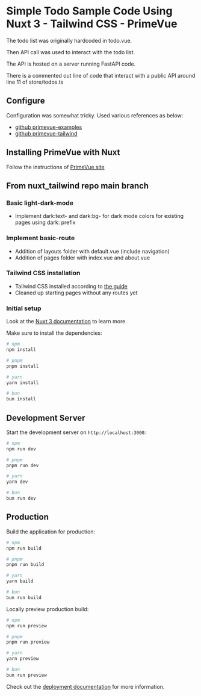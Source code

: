 # Simple Todo Sample Code Using Nuxt 3 - Tailwind CSS - PrimeVue

<p>The todo list was originally hardcoded in todo.vue.</p>
<p>Then API call was used to interact with the todo list.</p>
<p>The API is hosted on a server running FastAPI code.</p>
<p>There is a commented out line of code that interact with a public API around line 11 of store/todos.ts</p>


## Configure
Configuration was somewhat tricky.
Used various references as below:
- [github primevue-examples](https://github.com/primefaces/primevue-examples/tree/main)
- [github primevue-tailwind](https://github.com/primefaces/primevue-tailwind/releases)

## Installing PrimeVue with Nuxt
Follow the instructions of [PrimeVue site](https://primevue.org/nuxt)

## From nuxt_tailwind repo main branch
### Basic light-dark-mode 
- Implement dark:text- and dark:bg- for dark mode colors for existing pages using dark: prefix

### Implement basic-route
- Addition of layouts folder with default.vue (include navigation)
- Addition of pages folder with index.vue and about.vue

### Tailwind CSS installation
- Tailwind CSS installed according to [the guide](https://tailwindcss.com/docs/guides/nuxtjs)
- Cleaned up starting pages without any routes yet

### Initial setup
Look at the [Nuxt 3 documentation](https://nuxt.com/docs/getting-started/introduction) to learn more.

Make sure to install the dependencies:

```bash
# npm
npm install

# pnpm
pnpm install

# yarn
yarn install

# bun
bun install
```

## Development Server

Start the development server on `http://localhost:3000`:

```bash
# npm
npm run dev

# pnpm
pnpm run dev

# yarn
yarn dev

# bun
bun run dev
```

## Production

Build the application for production:

```bash
# npm
npm run build

# pnpm
pnpm run build

# yarn
yarn build

# bun
bun run build
```

Locally preview production build:

```bash
# npm
npm run preview

# pnpm
pnpm run preview

# yarn
yarn preview

# bun
bun run preview
```

Check out the [deployment documentation](https://nuxt.com/docs/getting-started/deployment) for more information.
